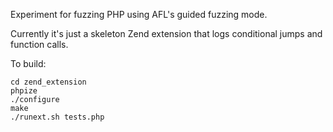Experiment for fuzzing PHP using AFL's guided fuzzing mode.

Currently it's just a skeleton Zend extension that logs conditional jumps and function calls.

To build:

```
cd zend_extension
phpize
./configure
make
./runext.sh tests.php
```
